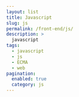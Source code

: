 ```yaml
---
layout: list
title: Javascript
slug: js
permalink: /front-end/js/
description: >
  javascript
tags:
  - javascript
  - js
  - ECMA
  - web
pagination:
  enabled: true
  category: js
---
```


